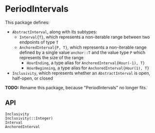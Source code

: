 # PeriodIntervals

This package defines:
* `AbstractInterval`, along with its subtypes:
  * `Interval{T}`, which represents a non-iterable range between two endpoints of type `T`
  * `AnchoredInterval{P, T}`, which represents a non-iterable range defined by a single
    value `anchor::T` and the value type `P` which represents the size of the range
    * `HourEnding`, a type alias for `AnchoredInterval{Hour(-1), T}`
    * `HourBeginning`, a type alias for `AnchoredInterval{Hour(1), T}`
* `Inclusivity`, which represents whether an `AbstractInterval` is open, half-open, or
  closed

**TODO:** Rename this package, because "PeriodIntervals" no longer fits.

## API

```@docs
Inclusivity
Inclusivity(::Integer)
Interval
AnchoredInterval
```
